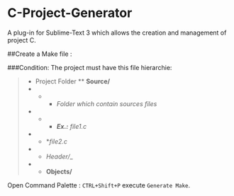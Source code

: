 C-Project-Generator
===================

A plug-in for Sublime-Text 3 which allows the creation and management of project C.

##Create a Make file :

###Condition:
The project must have this file hierarchie:

>* Project Folder
> ** __Source/__ 
> * * * _Folder which contain sources files_
> * * * ___Ex.:__ file1.c_
> * * *_file2.c_
> * * _Header/__
> * * __Objects/__


Open  Command Palette : `CTRL+Shift+P` execute `Generate Make`.

